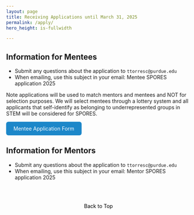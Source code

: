 ```yaml
---
layout: page
title: Receiving Applications until March 31, 2025  
permalink: /apply/
hero_height: is-fullwidth

---
```


## Information for Mentees  
  
- Submit any questions about the application to `ttorresc@purdue.edu`
- When emailing, use this subject in your email: Mentee SPORES application 2025

Note applications will be used to match mentors and mentees and NOT for selection purposes. We will select mentees through a lottery system and all applicants that self-identify as belonging to underrepresented groups in STEM will be considered for SPORES. 

<style> .button { display: inline-block; padding: 10px 20px;
      text-align: center;
      text-decoration: none;
      color: #ffffff;
      background-color: #1c87c9;
      border-radius: 6px;
      outline: none;
      } 
</style> 
<a href="https://docs.google.com/forms/d/e/1FAIpQLSeVYub8RP8XNxOKkoY42skyjwCOGB7rrkyOzmewCgP823L2-w/viewform?usp=sharing" class="button">
Mentee Application Form
</a>

<br> 

## Information for Mentors  
   
- Submit any questions about the application to `ttorresc@purdue.edu`  
- When emailing, use this subject in your email: Mentor SPORES application 2025  
  
<br>
<style>
    .back-to-top {
        display: block;
        margin: 20px auto; /* Centering the button */
        padding: 10px 20px;
        text-align: center;
        text-decoration: none;
        color: #000000; /* Black text */
        background-color: transparent; /* Transparent background */
        border: none; /* Remove border */
        outline: none;
        cursor: pointer; /* Cursor changes to a hand icon */
    }
</style>
<a href="#top" class="back-to-top">
Back to Top
</a>
